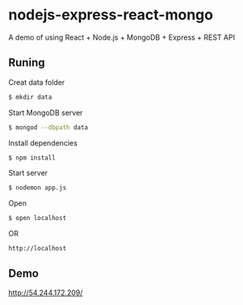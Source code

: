 # nodejs-express-react-mongo

A demo of using React + Node.js + MongoDB + Express + REST API

## Runing

Creat data folder
```bash
$ mkdir data
```

Start MongoDB server
```bash
$ mongod --dbpath data
```

Install dependencies
```bash
$ npm install
```

Start server
```bash
$ nodemon app.js
```

Open
```bash
$ open localhost
```
OR
```browser
http://localhost
```

## Demo
http://54.244.172.209/